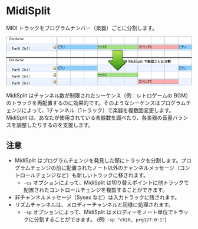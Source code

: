 MidiSplit
=========

MIDI トラックをプログラムナンバー（楽器）ごとに分割します。

![MidiSplit のコンセプト](doc/assets/images/midisplit-concept.png)

MidiSplit はチャンネル数が制限されたシーケンス（例：レトロゲームの BGM）のトラックを再配置するのに効果的です。そのようなシーケンスはプログラムチェンジによって、1チャンネル（1トラック）で楽器を複数回変更します。MidiSplit は、あなたが使用されている楽器数を調べたり、各楽器の音量バランスを調整したりするのを支援します。

注意
------------------------

- MidiSplit はプログラムチェンジを発見した際にトラックを分割します。プログラムチェンジの前に配置されたノート以外のチャンネルメッセージ（コントロールチェンジなど）も新しいトラックに移されます。
    - `-cs` オプションによって、MidiSplit は切り替えポイントに他トラックで配置されたコントロールチェンジを複製することができます。
- 非チャンネルメッセージ（Sysex など）は入力トラックに残されます。
- リズムチャンネルは、メロディーチャンネルと同様に処理されます。
    - `-sp` オプションによって、MidiSplit はメロディーをノート単位でトラックに分割することができます。 (例: `-sp "ch10, prg127:0:1"`)
